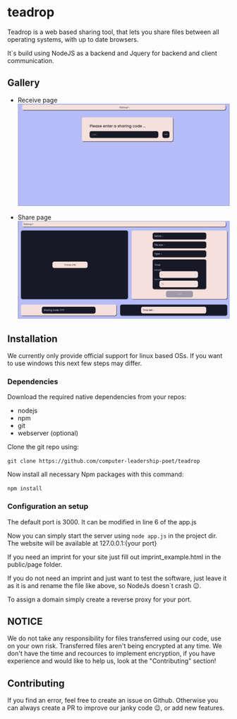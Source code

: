 # teadrop

Teadrop is a web based sharing tool, that lets you share files between all operating systems, with up to date browsers.

It`s build using NodeJS as a backend and Jquery for backend and client communication.

## Gallery
* Receive page
![teaddrop_demo_receive.png](./public/assets/teaddrop_demo_receive.png)

* Share page
![teaddrop_demo_share.png](./public/assets/teaddrop_demo_share.png)


## Installation
We currently only provide official support for linux based OSs. If you want to use windows this next few steps may differ.

### Dependencies
Download the required native dependencies from your repos:
* nodejs
* npm
* git
* webserver (optional)

Clone the git repo using:

``git clone https://github.com/computer-leadership-poet/teadrop``

Now install all necessary Npm packages with this command:


``
npm install
``
### Configuration an setup
The default port is 3000. It can be modified in line 6 of the app.js

Now you can simply start the server using ``node app.js`` in the project dir.
The website will be available at 127.0.0.1:{your port}

If you need an imprint for your site just fill out imprint_example.html in the public/page folder. 

If you do not need an imprint and just want to test the software, just leave it as it is and rename the file like above, so NodeJs doesn`t crash 😉.

To assign a domain simply create a reverse proxy for your port.


## NOTICE
We do not take any responsibility for files transferred using our code, use on your own risk.
Transferred files aren't being encrypted at any time. We don't have the time and recources to implement encryption, if you have experience and would like to help us, look at the "Contributing" section!

## Contributing
If you find an error, feel free to create an issue on Github.
Otherwise you can always create a PR to improve our janky code 😉, or add new features.

